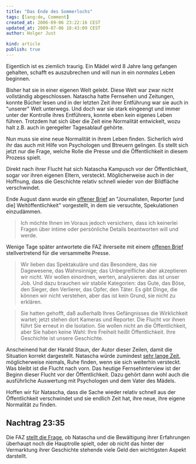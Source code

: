 ```yaml
---
title: "Das Ende des Sommerlochs"
tags: [lang:de, Comment]
created_at: 2006-09-06 23:22:16 CEST
updated_at: 2009-07-06 18:43:09 CEST
author: Holger Just

kind: article
publish: true
---
```


Eigentlich ist es ziemlich traurig. Ein Mädel wird 8 Jahre lang gefangen gehalten, schafft es auszubrechen und will nun in ein *normales* Leben beginnen. 

Bisher hat sie in einer eigenen Welt gelebt. Diese Welt war zwar nicht vollständig abgeschlossen. Natascha hatte Fernsehen und Zeitungen, konnte Bücher lesen und in der letzten Zeit ihrer Entführung war sie auch in "unserer" Welt unterwegs. Und doch war sie stark eingeengt und immer unter der Kontrolle ihres Entführers, konnte eben kein eigenes Leben führen. Trotzdem hat sich über die Zeit eine Normalität entwickelt, wozu halt z.B. auch in geregelter Tagesablauf gehörte.

Nun muss sie eine neue Normalität in ihrem Leben finden. Sicherlich wird ihr das auch mit Hilfe von Psychologen und Btreuern gelingen. Es stellt sich jetzt nur die Frage, welche Rolle die Presse und die Öffentlichkeit in diesem Prozess spielt.

Direkt nach ihrer Flucht hat sich Natascha Kampusch vor der Öffentlichkeit, sogar vor ihren eigenen Eltern, versteckt. Möglicherweise auch in der Hoffnung, dass die Geschichte relativ schnell wieder von der Bildfläche verschwindet.

Ende August dann wurde ein [offener Brief](http://www.netzeitung.de/vermischtes/435782.html) an "Journalisten, Reporter [und die] Weltöffentlichkeit" vorgestellt, in dem sie versuchte, Spekulationen einzudämmen.

>Ich möchte Ihnen im Voraus jedoch versichern, dass ich keinerlei Fragen über intime oder persönliche Details beantworten will und werde.

Wenige Tage später antwortete die FAZ ihrerseite mit einem [offenen Brief](http://www.faz.net/s/Rub77CAECAE94D7431F9EACD163751D4CFD/Doc~E6C807626ADDE490AB48F3833C45D2653~ATpl~Ecommon~Scontent.html) stellvertretend für die versammelte Presse.

>Wir lieben das Spektakuläre und das Besondere, das nie Dagewesene, das Wahnsinnige; das Unbegreifliche aber akzeptieren wir nicht. Wir wollen einordnen, werten, analysieren: das ist unser Job. Und dazu brauchen wir stabile Kategorien: das Gute, das Böse, den Sieger, den Verlierer, das Opfer, den Täter. Es gibt Dinge, die können wir nicht verstehen, aber das ist kein Grund, sie nicht zu erklären.

>Sie hatten gehofft, daß außerhalb Ihres Gefängnisses die Wirklichkeit wartet; jetzt stehen dort Kameras und Reporter. Die Flucht vor ihnen führt Sie erneut in die Isolation. Sie wollen nicht an die Öffentlichkeit, aber Sie haben keine Wahl: Ihre Freiheit heißt Öffentlichkeit. Ihre Geschichte ist unsere Geschichte.

Anscheinend hat der Harald Staun, der Autor dieser Zeilen, damit die Situation korrekt dargestellt. Natascha würde zumindest [sehr lange Zeit](http://www.bildblog.de/?p=1658), möglicherweise niemals, Ruhe finden, wenn sie sich weiterhin versteckt. Was bleibt ist die Flucht nach vorn. Das heutige Fernsehinterview ist der Beginn dieser Flucht vor der Öffentlichkeit. Dazu gehört dann wohl auch die ausführliche Auswertung mit Psychologen und dem Vater des Mädels.

Hoffen wir für Natascha, dass die Sache wieder relativ schnell aus der Öffentlichkeit verschwindet und sie endlich Zeit hat, ihre neue, ihre eigene Normalität zu finden.

## Nachtrag 23:35
Die FAZ [stellt die Frage](http://www.faz.net/s/Rub475F682E3FC24868A8A5276D4FB916D7/Doc~E46847250C2274F0FAE126F773B595C23~ATpl~Ecommon~Scontent.html), ob Natascha und die Bewältigung ihrer Erfahrungen überhaupt noch die Hauptrolle spielt, oder ob nicht das hinter der Vermarktung ihrer Geschichte stehende viele Geld den wichtigsten Aspekt darstellt.
